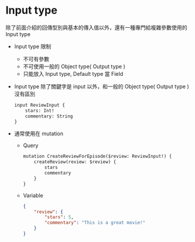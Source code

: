 # Input type

除了前面介紹的回傳型別與基本的傳入值以外，還有一種專門給複雜參數使用的 Input type

- Input type 限制
    - 不可有參數
    - 不可使用一般的 Object type( Output type )
    - 只能放入 Input type, Default type 當 Field
- Input type 除了關鍵字是 input 以外，和一般的 Object type( Output type ) 沒有區別

    ```txt
    input ReviewInput {
        stars: Int!
        commentary: String
    }
    ```

- 通常使用在 mutation
    - Query

        ```txt
        mutation CreateReviewForEpisode($review: ReviewInput!) {
            createReview(review: $review) {
                stars
                commentary
            }
        }
        ```

    - Variable

        ```json
        {
            "review": {
                "stars": 5,
                "commentary": "This is a great movie!"
            }
        }
        ```
